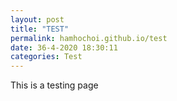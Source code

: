 ```yaml
---
layout: post
title: "TEST"
permalink: hamhochoi.github.io/test
date: 36-4-2020 18:30:11
categories: Test
---
```

This is a testing page
